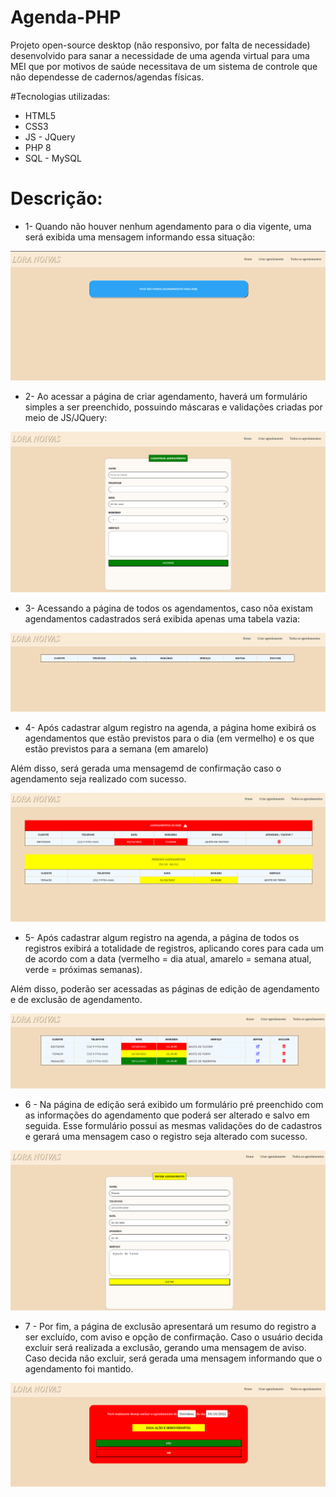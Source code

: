 # Agenda-PHP
 Projeto open-source desktop (não responsivo, por falta de necessidade) desenvolvido para sanar a necessidade de uma agenda virtual para uma MEI  que por motivos de saúde necessitava de um sistema de controle que não dependesse de cadernos/agendas físicas. 
 
#Tecnologias utilizadas:

* HTML5
* CSS3
* JS - JQuery 
* PHP 8
* SQL - MySQL
 
# Descrição:


 * 1- Quando não houver nenhum agendamento para o dia vigente, uma será exibida uma mensagem informando essa situação:

![Aviso sobre ausências de agendamento para o dia](imagens/imagem-01.png)

* 2- Ao acessar a página de criar agendamento, haverá um formulário simples a ser preenchido, possuindo máscaras e validações criadas por meio de JS/JQuery:

![Formulário para a criação de agendamentos](imagens/imagem-02.png)

* 3- Acessando a página de todos os agendamentos, caso nõa existam agendamentos cadastrados será exibida apenas uma tabela vazia:

![Tabela de todos os agendamentos vazia](imagens/imagem-03.png)

* 4- Após cadastrar algum registro na agenda, a página home exibirá os agendamentos que estão previstos para o dia (em vermelho) e os que estão previstos para a semana (em amarelo)

Além disso, será gerada uma mensagemd de confirmação caso o agendamento seja realizado com sucesso.

![Agendamentos do dia ou da semana na home](imagens/imagem-04.png)


* 5- Após cadastrar algum registro na agenda, a página de todos os registros exibirá a totalidade de registros, aplicando cores para cada um de acordo com a data (vermelho = dia atual, amarelo = semana atual, verde = próximas semanas). 

Além disso, poderão ser acessadas as páginas de edição de agendamento e de exclusão de agendamento.

![Página de todos os registros com coloração e opções de edição ou exclusão](imagens/imagem-05.png)

* 6 - Na página de edição será exibido um formulário pré preenchido com as informações do agendamento que poderá ser alterado e salvo em seguida. Esse formulário possui as mesmas validações do de cadastros e gerará uma mensagem caso o registro seja alterado com sucesso. 


![Página de edição](imagens/imagem-07.png)

* 7 - Por fim, a página de exclusão apresentará um resumo do registro a ser excluído, com aviso e opção de confirmação. Caso o usuário decida excluir será realizada a exclusão, gerando uma mensagem de aviso. Caso decida não excluir, será gerada uma mensagem informando que o agendamento foi mantido. 

![Página de edição](imagens/imagem-06.png)

